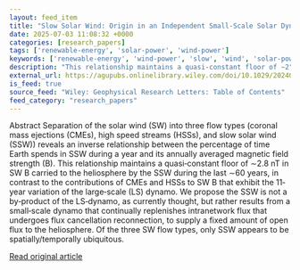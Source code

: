 ```yaml
---
layout: feed_item
title: "Slow Solar Wind: Origin in an Independent Small‐Scale Solar Dynamo"
date: 2025-07-03 11:08:32 +0000
categories: [research_papers]
tags: ['renewable-energy', 'solar-power', 'wind-power']
keywords: ['renewable-energy', 'wind-power', 'slow', 'wind', 'solar-power', 'solar']
description: "This relationship maintains a quasi‐constant floor of ∼2"
external_url: https://agupubs.onlinelibrary.wiley.com/doi/10.1029/2024GL113791?af=R
is_feed: true
source_feed: "Wiley: Geophysical Research Letters: Table of Contents"
feed_category: "research_papers"
---
```


Abstract Separation of the solar wind (SW) into three flow types (coronal mass ejections (CMEs), high speed streams (HSSs), and slow solar wind (SSW)) reveals an inverse relationship between the percentage of time Earth spends in SSW during a year and its annually averaged magnetic field strength (B). This relationship maintains a quasi‐constant floor of ∼2.8 nT in SW B carried to the heliosphere by the SSW during the last ∼60 years, in contrast to the contributions of CMEs and HSSs to SW B that exhibit the 11‐year variation of the large‐scale (LS) dynamo. We propose the SSW is not a by‐product of the LS‐dynamo, as currently thought, but rather results from a small‐scale dynamo that continually replenishes intranetwork flux that undergoes flux cancellation reconnection, to supply a fixed amount of open flux to the heliosphere. Of the three SW flow types, only SSW appears to be spatially/temporally ubiquitous.

[Read original article](https://agupubs.onlinelibrary.wiley.com/doi/10.1029/2024GL113791?af=R)
